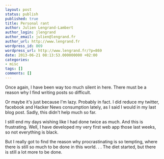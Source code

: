 ```yaml
---
layout: post
status: publish
published: true
title: Personal rant
author: Julien Lengrand-Lambert
author_login: jlengrand
author_email: julien@lengrand.fr
author_url: http://www.lengrand.fr
wordpress_id: 869
wordpress_url: http://www.lengrand.fr/?p=869
date: 2013-06-21 08:13:53.000000000 +02:00
categories:
- misc
tags: []
comments: []
---
```

Once again, I have been way too much silent in here.
There must be a reason why I find writing posts so difficult.

Or maybe it's just because I'm lazy. Probably in fact.
I did reduce my twitter, facebook and Hacker News consumption lately, as I said I would in my last blog post. Sadly, this didn't help much so far.

I still end my days wishing like I had done twice as much. And this is frustrating.
Well, I have developed my very first web app those last weeks, so not everything is black.

But I really got to find the reason why procrastinating is so tempting, where there is still so much to be done in this world. . .
The diet started, but there is still a lot more to be done.
